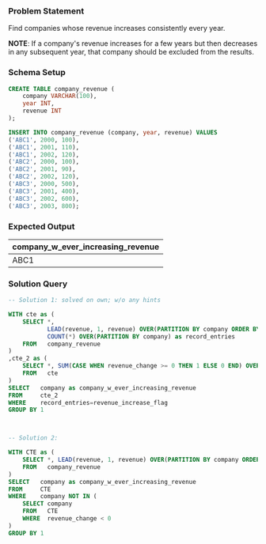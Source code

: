 ### Problem Statement

Find companies whose revenue increases consistently every year.

**NOTE**: If a company's revenue increases for a few years but then decreases in any subsequent year, that company should be excluded from the results.


### Schema Setup

```sql
CREATE TABLE company_revenue (
    company VARCHAR(100),
    year INT,
    revenue INT
);

INSERT INTO company_revenue (company, year, revenue) VALUES
('ABC1', 2000, 100),
('ABC1', 2001, 110),
('ABC1', 2002, 120),
('ABC2', 2000, 100),
('ABC2', 2001, 90),
('ABC2', 2002, 120),
('ABC3', 2000, 500),
('ABC3', 2001, 400),
('ABC3', 2002, 600),
('ABC3', 2003, 800);
```


### Expected Output

company_w_ever_increasing_revenue |
--|
ABC1 |


### Solution Query

```sql
-- Solution 1: solved on own; w/o any hints

WITH cte as (
	SELECT *, 
           LEAD(revenue, 1, revenue) OVER(PARTITION BY company ORDER BY year) - revenue as revenue_change, 
           COUNT(*) OVER(PARTITION BY company) as record_entries
	FROM   company_revenue
)
,cte_2 as (
	SELECT *, SUM(CASE WHEN revenue_change >= 0 THEN 1 ELSE 0 END) OVER(PARTITION BY company) as revenue_increase_flag
	FROM   cte
)
SELECT   company as company_w_ever_increasing_revenue
FROM     cte_2
WHERE    record_entries=revenue_increase_flag
GROUP BY 1



-- Solution 2: 

WITH CTE as (
	SELECT *, LEAD(revenue, 1, revenue) OVER(PARTITION BY company ORDER BY year) - revenue as revenue_change
	FROM   company_revenue
)
SELECT   company as company_w_ever_increasing_revenue
FROM     CTE
WHERE    company NOT IN (
	SELECT company
	FROM   CTE
	WHERE  revenue_change < 0
)
GROUP BY 1
```
